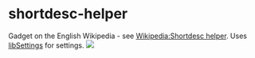 # shortdesc-helper
Gadget on the English Wikipedia - see [Wikipedia:Shortdesc helper](https://en.wikipedia.org/wiki/Wikipedia:Shortdesc_helper). 
Uses [libSettings](https://github.com/galobtter/libSettings) for settings.
![](https://raw.githubusercontent.com/galobtter/shortdesc-helper/master/Shortdesc_helper_editing_screenshot.png)
